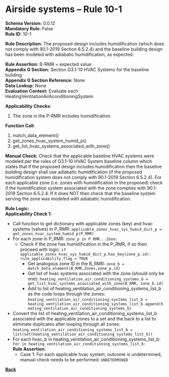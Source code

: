 # Airside systems – Rule 10-1  
**Schema Version:** 0.0.12  
**Mandatory Rule:** False    
**Rule ID:** 10-1  
 
**Rule Description:** The proposed design includes humidification (which does not comply with 90.1-2019 Section 6.5.2.4) and the baseline building design has been modeled with adiabatic humidification, as expected.  

**Rule Assertion:** B-RMR = expected value                                           
**Appendix G Section:** Section G3.1-10 HVAC Systems for the baseline building  
**Appendix G Section Reference:** None  
**Data Lookup:** None  
**Evaluation Context:** Evaluate each HeatingVentilationAirAconditioningSystem   

**Applicability Checks:** 

1. The zone in the P-RMR includes humidification.

**Function Call:** 

1. match_data_element()
2. get_zones_hvac_system_humid_p()
3. get_list_hvac_systems_associated_with_zone()

**Manual Check:** Check that the applicable baseline HVAC systems were modeled per the rules of G3.1-10 HVAC System baseline column which states that if the proposed design includes humidification then the baseline building design shall use adiabatic humidification (if the proposed humidification system does not comply with 90.1-2019 Section 6.5.2.4). For each applicable zone (i.e. zones with humidification in the proposed) check if the humidification system associated with the zone complies with 90.1-2019 Section 6.5.2.4. If it does NOT then check that the baseline system serving the zone was modeled with adiabatic humidification. 
 
**Rule Logic:**  
**Applicability Check 1:** 
- Call function to get dictionary with applicable zones (key) and hvac systems (values) in P_RMR: `applicable_zones_hvac_sys_humid_dict_p = get_zones_hvac_system_humid_p(P_RMR)`
- For each zone in P_RMR: `zone_p in P_RMR...Zone:`
    - Check if the zone has humidification in the P_RMR, if so then proceed with logic: `if applicable_zones_hvac_sys_humid_dict_p.has_key(zone_p.id): rule_applicability_flag = TRUE`
        - Get analogous zone ID in the B_RMR: `zone_b = match_data_element(B_RMR,Zones,zone_p.id)`
        - Get list of hvac systems associated with the zone (should only be one): `heating_ventilation_air_conditioning_systems_b = get_list_hvac_systems_associated_with_zone(B_RMR, zone_b.id)`
        - Add to list of heating_ventilation_air_conditioning_systems_list_b as the code loops through the zones: `heating_ventilation_air_conditioning_systems_list_b = heating_ventilation_air_conditioning_systems_list_b.append(heating_ventilation_air_conditioning_systems_b)`                
- Convert the list of heating_ventilation_air_conditioning_systems_list_b associated with the applicable zones to a set and the back to a list to eliminate duplicates after looping through all zones: `heating_ventilation_air_conditioning_systems_list_b = list(set(heating_ventilation_air_conditioning_systems_list_b))`
- For each hvac_b in heating_ventilation_air_conditioning_systems_list_b: `For in heating_ventilation_air_conditioning_systems_list_b:`   
    **Rule Assertion:**
    - Case 1: For each applicable hvac system, outcome is undetermined, manual check needs to be performed: `UNDETERMINED`
    


 **[Back](../_toc.md)**
